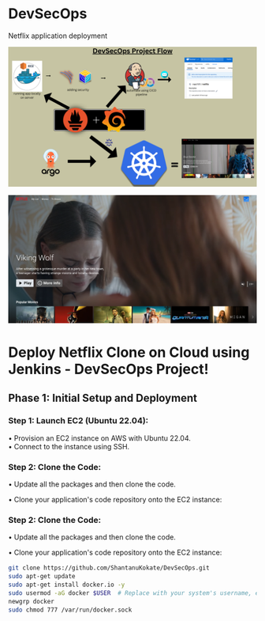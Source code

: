 # DevSecOps
Netflix application deployment

![DevSecOps](https://github.com/ShantanuKokate/DevSecOps/blob/main/public/assets/DevSecOps.png?raw=true)

![Home Page](https://github.com/ShantanuKokate/DevSecOps/blob/main/public/assets/home-page.png?raw=true)

# Deploy Netflix Clone on Cloud using Jenkins - DevSecOps Project!

## Phase 1: Initial Setup and Deployment

### Step 1: Launch EC2 (Ubuntu 22.04):

• Provision an EC2 instance on AWS with Ubuntu 22.04.  
• Connect to the instance using SSH.

### Step 2: Clone the Code:

• Update all the packages and then clone the code.  

• Clone your application's code repository onto the EC2 instance:
### Step 2: Clone the Code:

• Update all the packages and then clone the code.  

• Clone your application's code repository onto the EC2 instance:

```bash
git clone https://github.com/ShantanuKokate/DevSecOps.git
sudo apt-get update  
sudo apt-get install docker.io -y  
sudo usermod -aG docker $USER  # Replace with your system's username, e.g., 'ubuntu'  
newgrp docker  
sudo chmod 777 /var/run/docker.sock  
```

